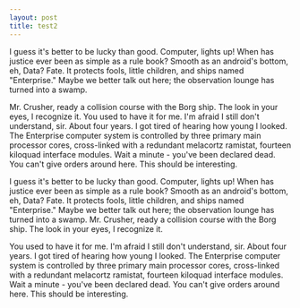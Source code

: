 ```yaml
---
layout: post
title: test2
---
```


I guess it's better to be lucky than good. Computer, lights up! When has justice ever been as simple as a rule book? Smooth as an android's bottom, eh, Data? Fate. It protects fools, little children, and ships named "Enterprise." Maybe we better talk out here; the observation lounge has turned into a swamp. 

<!-- more -->

Mr. Crusher, ready a collision course with the Borg ship. The look in your eyes, I recognize it. You used to have it for me. I'm afraid I still don't understand, sir. About four years. I got tired of hearing how young I looked. The Enterprise computer system is controlled by three primary main processor cores, cross-linked with a redundant melacortz ramistat, fourteen kiloquad interface modules. Wait a minute - you've been declared dead. You can't give orders around here. This should be interesting.

I guess it's better to be lucky than good. Computer, lights up! When has justice ever been as simple as a rule book? Smooth as an android's bottom, eh, Data? Fate. It protects fools, little children, and ships named "Enterprise." Maybe we better talk out here; the observation lounge has turned into a swamp. Mr. Crusher, ready a collision course with the Borg ship. The look in your eyes, I recognize it.

You used to have it for me. I'm afraid I still don't understand, sir. About four years. I got tired of hearing how young I looked. The Enterprise computer system is controlled by three primary main processor cores, cross-linked with a redundant melacortz ramistat, fourteen kiloquad interface modules. Wait a minute - you've been declared dead. You can't give orders around here. This should be interesting.